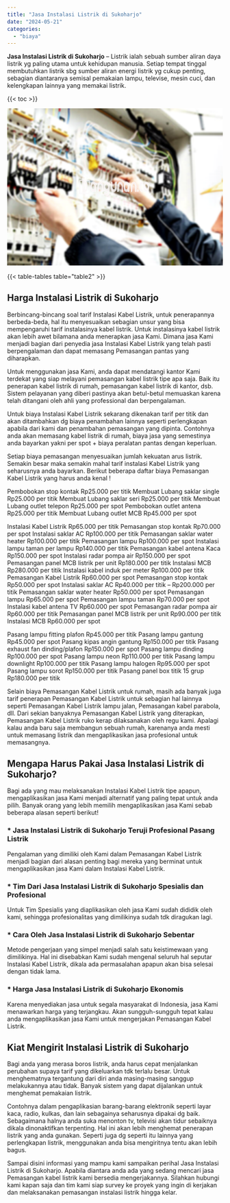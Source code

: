 ```yaml
---
title: "Jasa Instalasi Listrik di Sukoharjo"
date: "2024-05-21"
categories: 
  - "biaya"
---
```


**Jasa Instalasi Listrik di Sukoharjo** – Listrik ialah sebuah sumber aliran daya listrik yg paling utama untuk kehidupan manusia. Setiap tempat tinggal membutuhkan listrik sbg sumber aliran energi listrik yg cukup penting, sebagian diantaranya semisal pemakaian lampu, televise, mesin cuci, dan kelengkapan lainnya yang memakai listrik.

{{< toc >}}

![Jasa Instalasi Listrik di Sukoharjo](/images/instalasi-listrik-murah16.png)

{{< table-tables table="table2" >}}

## Harga Instalasi Listrik di Sukoharjo

Berbincang-bincang soal tarif Instalasi Kabel Listrik, untuk penerapannya berbeda-beda, hal itu menyesuaikan sebagian unsur yang bisa mempengaruhi tarif instalasinya kabel listrik. Untuk instalasinya kabel listrik akan lebih awet bilamana anda menerapkan jasa Kami. Dimana jasa Kami menjadi bagian dari penyedia jasa Instalasi Kabel Listrik yang telah pasti berpengalaman dan dapat memasang Pemasangan pantas yang diharapkan.

Untuk menggunakan jasa Kami, anda dapat mendatangi kantor Kami terdekat yang siap melayani pemasangan kabel listrik tipe apa saja. Baik itu penerapan kabel listrik di rumah, pemasangan kabel listrik di kantor, dsb. Sistem pelayanan yang diberi pastinya akan betul-betul memuaskan karena telah ditangani oleh ahli yang professional dan berpengalaman.

Untuk biaya Instalasi Kabel Listrik sekarang dikenakan tarif per titik dan akan ditambahkan dg biaya penambahan lainnya seperti perlengkapan apabila dari kami dan penambahan pemasangan yang dipinta. Contohnya anda akan memasang kabel listrik di rumah, biaya jasa yang semestinya anda bayarkan yakni per spot + biaya peralatan pantas dengan keperluan.

Setiap biaya pemasangan menyesuaikan jumlah kekuatan arus listrik. Semakin besar maka semakin mahal tarif instalasi Kabel Listrik yang seharusnya anda bayarkan. Berikut beberapa daftar biaya Pemasangan Kabel Listrik yang harus anda kenal !

Pembobokan stop kontak Rp25.000 per titik Membuat Lubang saklar single Rp25.000 per titik Membuat Lubang saklar seri Rp25.000 per titik Membuat Lubang outlet telepon Rp25.000 per spot Pembobokan outlet antena Rp25.000 per titik Membuat Lubang outlet MCB Rp45.000 per spot

Instalasi Kabel Listrik Rp65.000 per titik Pemasangan stop kontak Rp70.000 per spot Instalasi saklar AC Rp100.000 per titik Pemasangan saklar water heater Rp100.000 per titik Pemasangan lampu Rp100.000 per spot Instalasi lampu taman per lampu Rp140.000 per titik Pemasangan kabel antena Kaca Rp150.000 per spot Instalasi radar pompa air Rp150.000 per spot Pemasangan panel MCB listrik per unit Rp180.000 per titik Instalasi MCB Rp280.000 per titik Instalasi kabel induk per meter Rp100.000 per titik Pemasangan Kabel Listrik Rp60.000 per spot Pemasangan stop kontak Rp50.000 per spot Instalasi saklar AC Rp40.000 per titik – Rp200.000 per titik Pemasangan saklar water heater Rp50.000 per spot Pemasangan lampu Rp65.000 per spot Pemasangan lampu taman Rp70.000 per spot Instalasi kabel antena TV Rp60.000 per spot Pemasangan radar pompa air Rp60.000 per titik Pemasangan panel MCB listrik per unit Rp90.000 per titik Instalasi MCB Rp60.000 per spot

Pasang lampu fitting plafon Rp45.000 per titik Pasang lampu gantung Rp45.000 per spot Pasang kipas angin gantung Rp150.000 per titik Pasang exhaust fan dinding/plafon Rp150.000 per spot Pasang lampu dinding Rp100.000 per spot Pasang lampu neon Rp110.000 per titik Pasang lampu downlight Rp100.000 per titik Pasang lampu halogen Rp95.000 per spot Pasang lampu sorot Rp150.000 per titik Pasang panel box titik 15 grup Rp180.000 per titik

Selain biaya Pemasangan Kabel Listrik untuk rumah, masih ada banyak juga tarif penerapan Pemasangan Kabel Listrik untuk sebagian hal lainnya seperti Pemasangan Kabel Listrik lampu jalan, Pemasangan kabel parabola, dll. Dari sekian banyaknya Pemasangan Kabel Listrik yang diterapkan, Pemasangan Kabel Listrik ruko kerap dilaksanakan oleh regu kami. Apalagi kalau anda baru saja membangun sebuah rumah, karenanya anda mesti untuk memasang listrik dan mengaplikasikan jasa profesional untuk memasangnya.

## Mengapa Harus Pakai Jasa Instalasi Listrik di Sukoharjo?

Bagi ada yang mau melaksanakan Instalasi Kabel Listrik tipe apapun, mengaplikasikan jasa Kami menjadi alternatif yang paling tepat untuk anda pilih. Banyak orang yang lebih memilih mengaplikasikan jasa Kami sebab beberapa alasan seperti berikut!

### \* Jasa Instalasi Listrik di Sukoharjo Teruji Profesional Pasang Listrik

Pengalaman yang dimiliki oleh Kami dalam Pemasangan Kabel Listrik menjadi bagian dari alasan penting bagi mereka yang berminat untuk mengaplikasikan jasa Kami dalam Instalasi Kabel Listrik.

### \* Tim Dari Jasa Instalasi Listrik di Sukoharjo Spesialis dan Profesional

Untuk Tim Spesialis yang diaplikasikan oleh jasa Kami sudah dididik oleh kami, sehingga profesionalitas yang dimilikinya sudah tdk diragukan lagi.

### \* Cara Oleh Jasa Instalasi Listrik di Sukoharjo Sebentar

Metode pengerjaan yang simpel menjadi salah satu keistimewaan yang dimilikinya. Hal ini disebabkan Kami sudah mengenal seluruh hal seputar Instalasi Kabel Listrik, dikala ada permasalahan apapun akan bisa selesai dengan tidak lama.

### \* Harga Jasa Instalasi Listrik di Sukoharjo Ekonomis

Karena menyediakan jasa untuk segala masyarakat di Indonesia, jasa Kami menawarkan harga yang terjangkau. Akan sungguh-sungguh tepat kalau anda mengaplikasikan jasa Kami untuk mengerjakan Pemasangan Kabel Listrik.

## Kiat Mengirit Instalasi Listrik di Sukoharjo


Bagi anda yang merasa boros listrik, anda harus cepat menjalankan perubahan supaya tarif yang dikeluarkan tdk terlalu besar. Untuk menghematnya tergantung dari diri anda masing-masing sanggup melakukannya atau tidak. Banyak sistem yang dapat dijalankan untuk menghemat pemakaian listrik.

Contohnya dalam pengaplikasian barang-barang elektronik seperti layar kaca, radio, kulkas, dan lain sebagainya seharusnya dipakai dg baik. Sebagaimana halnya anda suka menonton tv, televisi akan tidur sebaiknya dikala dinonaktifkan terpenting. Hal ini akan lebih menghemat penerapan listrik yang anda gunakan. Seperti juga dg seperti itu lainnya yang perlengkapan listrik, menggunakan anda bisa mengiritnya tentu akan lebih bagus.

Sampai disini informasi yang mampu kami sampaikan perihal Jasa Instalasi Listrik di Sukoharjo. Apabila diantara anda ada yang sedang mencari jasa Pemasangan kabel listrik kami bersedia mengerjakannya. Silahkan hubungi kami kapan saja dan tim kami siap survey ke proyek yang ingin di kerjakan dan melaksanakan pemasangan instalasi listrik hingga kelar.
